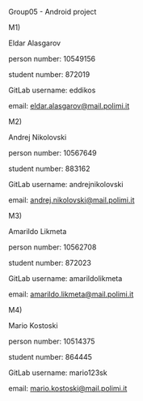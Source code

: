 Group05 - Android project


M1)


Eldar Alasgarov


person number: 10549156


student number: 872019


GitLab username: eddikos


email: eldar.alasgarov@mail.polimi.it



M2)


Andrej Nikolovski


person number: 10567649


student number: 883162


GitLab username: andrejnikolovski


email: andrej.nikolovski@mail.polimi.it


M3)


Amarildo Likmeta


person number: 10562708


student number: 872023


GitLab username: amarildolikmeta


email: amarildo.likmeta@mail.polimi.it


M4)


Mario Kostoski


person number: 10514375


student number: 864445


GitLab username: mario123sk


email: mario.kostoski@mail.polimi.it